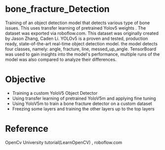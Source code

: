 # bone_fracture_Detection
Training of an object detection model that detects various type of bone issues. This uses transfer learning of pretrained Yolov5 weights . The dataset was exported via roboflow.com.  This dataset was originally created by Jason Zhang, Caden Li. YOLOv5 is a proven and tested, production ready, state-of-the-art real-time object detection model. the model detects four classes, namely: angle, fracture, line, messed_up_angle. TensorBoard was used to gain insights into the model's performance, multiple runs of the model was also compared to analyze their differences.

# Objective
* Training a custom YoloV5 Object Detector
* Using transfer learning of pretrained YoloV5m and applying fine tuning
* Using YoloV5m to train a bone fracture detector on a custom dataset
* Freezing some layers and training the other layers up to the top layers

# Reference 
OpenCv University tutorial(LearnOpenCV) , roboflow.com
